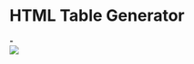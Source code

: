 # HTML Table Generator
<p align="left">
  <strong>-</strong>
  <br/>
  <img src="https://github.com/user-attachments/assets/1fb57159-dc86-4197-994d-f7fb1f6335e3"/>
</p>
